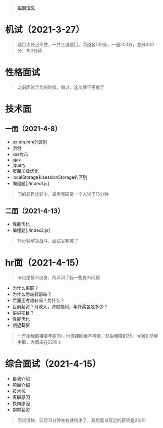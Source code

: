 <!--
 * @Author: zyxm5
 * @Date: 2021-03-23 06:34:03
 * @LastEditors: zyxm5
 * @LastEditTime: 2021-04-16 07:34:12
 * @Description: 
-->
> [招聘信息](https://m.zhipin.com/mpa/html/weijd/weijd-job/07f8476975a8a5a61nZ-3dm_F1RT?date8=20210415&sid=tosee_jd_97c44cf993ed91921HJ_2d26FFU~)

# 机试（2021-3-27）

> 题目太长记不住，一共三道题目，两道各100分，一道200分，总分400分，150分钟

# 性格面试

> 之前面试华为的时候，做过，这次就不用做了

# 技术面 

## 一面（2021-4-8）

- px,em,rem的区别
- 闭包
- xss攻击
- ajax
- jquery
- 页面加载优化
- localStorage和sessionStorage的区别
- 编程题[./index1.js]

> 问的题目比较少，最后我硬是一个人说了15分钟

## 二面（2021-4-13）

- 性能优化
- 编程题[./index2.js]

> 15分钟解决战斗，面试官都笑了

# hr面（2021-4-15）

> hr也是技术出身，所以问了我一些技术问题

- 为什么离职？
- 为什么后端转前端？
- 后面还考虑转吗？为什么？
- 目前薪资？月收入，津贴福利，年终奖各是多少？
- 讲讲项目？
- 性能优化
- 期望薪资

> 一开始我直接要年薪30，hr直接回绝不可能，然后我降到25，hr回复尽量争取，大概率在22往上

# 综合面试（2021-4-15）

- 自我介绍
- 项目介绍
- 技术栈
- 离职原因
- 换岗原因
- 期望薪资

> 面试很快，前后15分钟左右就结束了，最后面试官定的薪资是23/年


